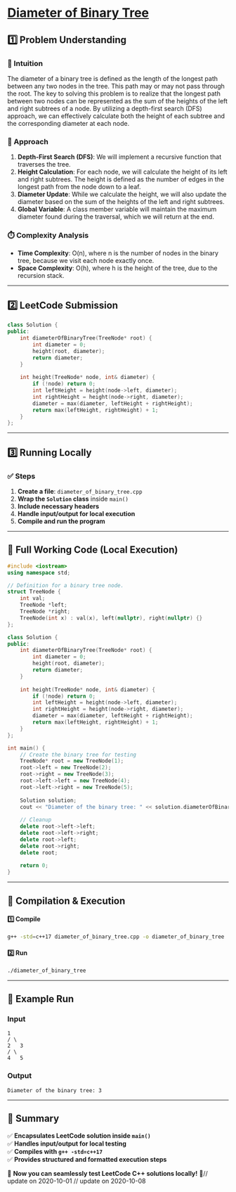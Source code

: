 # **[Diameter of Binary Tree](https://leetcode.com/problems/diameter-of-binary-tree/description/)**  

## **1️⃣ Problem Understanding**  
### **📌 Intuition**  
The diameter of a binary tree is defined as the length of the longest path between any two nodes in the tree. This path may or may not pass through the root. The key to solving this problem is to realize that the longest path between two nodes can be represented as the sum of the heights of the left and right subtrees of a node. By utilizing a depth-first search (DFS) approach, we can effectively calculate both the height of each subtree and the corresponding diameter at each node.

### **🚀 Approach**  
1. **Depth-First Search (DFS)**: We will implement a recursive function that traverses the tree.
2. **Height Calculation**: For each node, we will calculate the height of its left and right subtrees. The height is defined as the number of edges in the longest path from the node down to a leaf.
3. **Diameter Update**: While we calculate the height, we will also update the diameter based on the sum of the heights of the left and right subtrees.
4. **Global Variable**: A class member variable will maintain the maximum diameter found during the traversal, which we will return at the end.

### **⏱️ Complexity Analysis**  
- **Time Complexity**: O(n), where n is the number of nodes in the binary tree, because we visit each node exactly once.
- **Space Complexity**: O(h), where h is the height of the tree, due to the recursion stack.

---  

## **2️⃣ LeetCode Submission**  
```cpp
class Solution {
public:
    int diameterOfBinaryTree(TreeNode* root) {
        int diameter = 0;
        height(root, diameter);
        return diameter;
    }
    
    int height(TreeNode* node, int& diameter) {
        if (!node) return 0;
        int leftHeight = height(node->left, diameter);
        int rightHeight = height(node->right, diameter);
        diameter = max(diameter, leftHeight + rightHeight);
        return max(leftHeight, rightHeight) + 1;
    }
};
```  

---  

## **3️⃣ Running Locally**  
### **✅ Steps**  
1. **Create a file**: `diameter_of_binary_tree.cpp`  
2. **Wrap the `Solution` class** inside `main()`  
3. **Include necessary headers**  
4. **Handle input/output for local execution**  
5. **Compile and run the program**  

---  

## **📝 Full Working Code (Local Execution)**  
```cpp
#include <iostream>
using namespace std;

// Definition for a binary tree node.
struct TreeNode {
    int val;
    TreeNode *left;
    TreeNode *right;
    TreeNode(int x) : val(x), left(nullptr), right(nullptr) {}
};

class Solution {
public:
    int diameterOfBinaryTree(TreeNode* root) {
        int diameter = 0;
        height(root, diameter);
        return diameter;
    }
    
    int height(TreeNode* node, int& diameter) {
        if (!node) return 0;
        int leftHeight = height(node->left, diameter);
        int rightHeight = height(node->right, diameter);
        diameter = max(diameter, leftHeight + rightHeight);
        return max(leftHeight, rightHeight) + 1;
    }
};

int main() {
    // Create the binary tree for testing
    TreeNode* root = new TreeNode(1);
    root->left = new TreeNode(2);
    root->right = new TreeNode(3);
    root->left->left = new TreeNode(4);
    root->left->right = new TreeNode(5);
    
    Solution solution;
    cout << "Diameter of the binary tree: " << solution.diameterOfBinaryTree(root) << endl;
    
    // Cleanup
    delete root->left->left;
    delete root->left->right;
    delete root->left;
    delete root->right;
    delete root;
    
    return 0;
}
```  

---  

## **🔧 Compilation & Execution**  
#### **1️⃣ Compile**  
```bash
g++ -std=c++17 diameter_of_binary_tree.cpp -o diameter_of_binary_tree
```  

#### **2️⃣ Run**  
```bash
./diameter_of_binary_tree
```  

---  

## **🎯 Example Run**  
### **Input**  
```
1
/ \
2   3
/ \
4   5
```  
### **Output**  
```
Diameter of the binary tree: 3
```  

---  

## **📌 Summary**  
✅ **Encapsulates LeetCode solution inside `main()`**  
✅ **Handles input/output for local testing**  
✅ **Compiles with `g++ -std=c++17`**  
✅ **Provides structured and formatted execution steps**  

🚀 **Now you can seamlessly test LeetCode C++ solutions locally!** 🚀// update on 2020-10-01
// update on 2020-10-08
